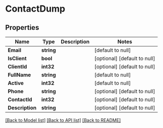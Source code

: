 # ContactDump

## Properties
Name | Type | Description | Notes
------------ | ------------- | ------------- | -------------
**Email** | **string** |  | [default to null]
**IsClient** | **bool** |  | [optional] [default to null]
**ClientId** | **int32** |  | [optional] [default to null]
**FullName** | **string** |  | [default to null]
**Active** | **int32** |  | [default to null]
**Phone** | **string** |  | [optional] [default to null]
**ContactId** | **int32** |  | [optional] [default to null]
**Description** | **string** |  | [optional] [default to null]

[[Back to Model list]](../README.md#documentation-for-models) [[Back to API list]](../README.md#documentation-for-api-endpoints) [[Back to README]](../README.md)


